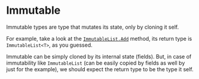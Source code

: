 # Immutable

Immutable types are type that mutates its state, only by cloning it self.

For example, take a look at the [`ImmutableList.Add`](https://learn.microsoft.com/en-us/dotnet/api/system.collections.immutable.immutablelist-1.add) method, its return type is `ImmutableList<T>`, as you guessed.

Immutable can be simply cloned by its internal state (fields).
But, in case of immutability like `ImmutableList` (can be easily copied by fields as well by just for the example), we should expect the return type to be the type it self.